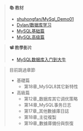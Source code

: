 >  **📚 教材** 
> - [shuhongfan/MySql_Demo01](https://github.com/shuhongfan/MySql_Demo01/tree/main "shuhongfan/MySql_Demo01")
> - [Dylan/数据库学习](https://gitee.com/zwhddup/mysql-learning "Dylan/数据库学习")
> - [MySQL基础篇](https://www.cnblogs.com/chenguanqin/p/16366185.html#_label5 "MySQL基础篇")
> - [MySQL高级篇](https://www.cnblogs.com/chenguanqin/category/2173929.html "MySQL高级篇")


> **📽️ 教學影片**
> - [MySQL数据库入门到大牛](https://www.bilibili.com/video/BV1iq4y1u7vj/?spm_id_from=333.337.search-card.all.click&vd_source=dd97ccca0358cc54d2813737943d2b54 "MySQL数据库入门到大牛")


> 目前跳過章節
> - 基礎篇
>   - 第18章_MySQL8其它新特性
> - 高級篇
>   - 第12章_数据库其它调优策略
>   - 第14章_MySQL事务日志
>   - 第17章_其他數據庫日誌
>   - 第18章_主從複製
>   - 第19章_數據庫備份與恢復